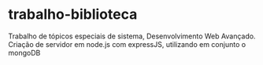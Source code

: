 # trabalho-biblioteca
Trabalho de tópicos especiais de sistema, Desenvolvimento Web Avançado. Criação de servidor em node.js com expressJS, utilizando em conjunto o mongoDB
